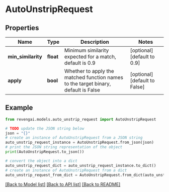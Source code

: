# AutoUnstripRequest


## Properties

Name | Type | Description | Notes
------------ | ------------- | ------------- | -------------
**min_similarity** | **float** | Minimum similarity expected for a match, default is 0.9 | [optional] [default to 0.9]
**apply** | **bool** | Whether to apply the matched function names to the target binary, default is False | [optional] [default to False]

## Example

```python
from revengai.models.auto_unstrip_request import AutoUnstripRequest

# TODO update the JSON string below
json = "{}"
# create an instance of AutoUnstripRequest from a JSON string
auto_unstrip_request_instance = AutoUnstripRequest.from_json(json)
# print the JSON string representation of the object
print(AutoUnstripRequest.to_json())

# convert the object into a dict
auto_unstrip_request_dict = auto_unstrip_request_instance.to_dict()
# create an instance of AutoUnstripRequest from a dict
auto_unstrip_request_from_dict = AutoUnstripRequest.from_dict(auto_unstrip_request_dict)
```
[[Back to Model list]](../README.md#documentation-for-models) [[Back to API list]](../README.md#documentation-for-api-endpoints) [[Back to README]](../README.md)


